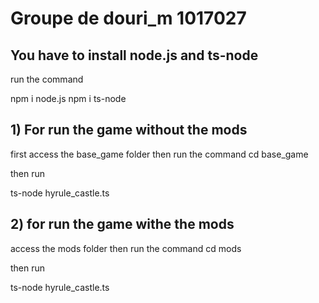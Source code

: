 # Groupe de douri_m 1017027

## You have to install node.js and ts-node
run the command

npm i node.js 
npm i ts-node 

## 1) For run the game without the mods 
first access the base_game folder
then run the command
cd base_game

then run 

ts-node hyrule_castle.ts

## 2) for run the game withe the mods 
access the mods folder
then run the command
cd mods

then run 

ts-node hyrule_castle.ts
